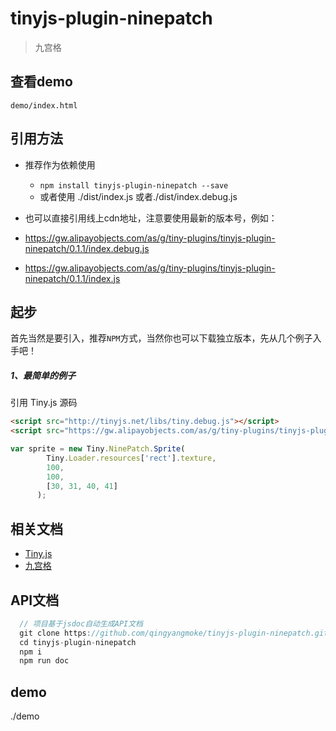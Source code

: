 # tinyjs-plugin-ninepatch

> 九宫格

## 查看demo

`demo/index.html`

## 引用方法

- 推荐作为依赖使用

  - `npm install tinyjs-plugin-ninepatch --save`
  - 或者使用 ./dist/index.js 或者./dist/index.debug.js

- 也可以直接引用线上cdn地址，注意要使用最新的版本号，例如：

 - https://gw.alipayobjects.com/as/g/tiny-plugins/tinyjs-plugin-ninepatch/0.1.1/index.debug.js
 - https://gw.alipayobjects.com/as/g/tiny-plugins/tinyjs-plugin-ninepatch/0.1.1/index.js

## 起步
首先当然是要引入，推荐`NPM`方式，当然你也可以下载独立版本，先从几个例子入手吧！

##### 1、最简单的例子

引用 Tiny.js 源码
``` html
<script src="http://tinyjs.net/libs/tiny.debug.js"></script>
<script src="https://gw.alipayobjects.com/as/g/tiny-plugins/tinyjs-plugin-ninepatch/0.1.1/index.js"></script>
```

``` js
var sprite = new Tiny.NinePatch.Sprite(
        Tiny.Loader.resources['rect'].texture,
        100,
        100,
        [30, 31, 40, 41]
      );
```

## 相关文档
- [Tiny.js](http://tinyjs.net/#/docs/api)
- [九宫格](http://developer.egret.com/cn/2d/bitmapTexture/scale9Grid)

## API文档
``` js
  // 项目基于jsdoc自动生成API文档
  git clone https://github.com/qingyangmoke/tinyjs-plugin-ninepatch.git
  cd tinyjs-plugin-ninepatch
  npm i
  npm run doc
```

## demo
 ./demo

